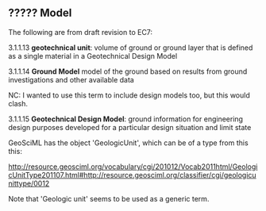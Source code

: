 ## ????? Model ##

The following are from draft revision to EC7:

3.1.1.13 **geotechnical unit**: volume of ground or ground layer that is defined as a single material in a Geotechnical Design Model

3.1.1.14 **Ground Model** model of the ground based on results from ground investigations and other available data

NC: I wanted to use this term to include design models too, but this would clash.

3.1.1.15 **Geotechnical Design Model**: ground information for engineering design purposes developed for a particular design situation and limit state




GeoSciML has the object 'GeologicUnit', which can be of a type from this this:

http://resource.geosciml.org/vocabulary/cgi/201012/Vocab2011html/GeologicUnitType201107.html#http://resource.geosciml.org/classifier/cgi/geologicunittype/0012

Note that 'Geologic unit' seems to be used as a generic term.
